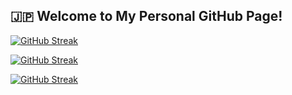 

## **🇯🇵 Welcome to My Personal GitHub Page!**


[![GitHub Streak](https://github-readme-streak-stats.herokuapp.com/?user=BnbN62&background=000000&border=00FFFF&stroke=00FFFF&ring=00FFFF&fire=00FFFF&currStreakLabel=00AAFF&sideLabels=00AAFF&dates=00AAFF&currStreakNum=00AAFF&totalContributions=00AAFF&longestStreakLabel=00AAFF&longestStreakNum=00AAFF)](https://git.io/streak-stats)

[![GitHub Streak](https://github-readme-streak-stats.herokuapp.com/?user=BnbN62&background=000000&border=00AAFF&stroke=00AAFF&ring=00AAFF&fire=00AAFF&currStreakLabel=FFFFFF&sideLabels=FFFFFF&dates=FFFFFF&currStreakNum=FFFFFF&totalContributions=FFFFFF&longestStreakLabel=FFFFFF&longestStreakNum=FFFFFF)](https://git.io/streak-stats)



[![GitHub Streak](https://github-readme-streak-stats.herokuapp.com/?user=BnbN62&background=000000&border=00FFFF&stroke=00FFFF&ring=00FFFF&fire=00FFFF&currStreakLabel=FFFFFF&sideLabels=FFFFFF&dates=FFFFFF&currStreakNum=FFFFFF&totalContributions=FFFFFF&longestStreakLabel=FFFFFF&longestStreakNum=FFFFFF)](https://git.io/streak-stats)







